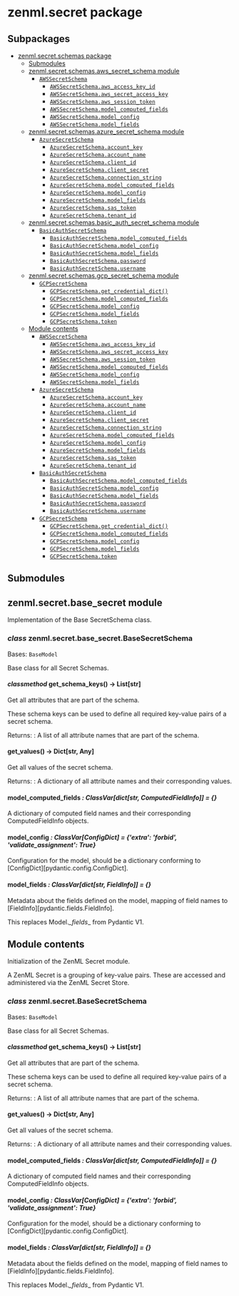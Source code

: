 # zenml.secret package

## Subpackages

* [zenml.secret.schemas package](zenml.secret.schemas.md)
  * [Submodules](zenml.secret.schemas.md#submodules)
  * [zenml.secret.schemas.aws_secret_schema module](zenml.secret.schemas.md#module-zenml.secret.schemas.aws_secret_schema)
    * [`AWSSecretSchema`](zenml.secret.schemas.md#zenml.secret.schemas.aws_secret_schema.AWSSecretSchema)
      * [`AWSSecretSchema.aws_access_key_id`](zenml.secret.schemas.md#zenml.secret.schemas.aws_secret_schema.AWSSecretSchema.aws_access_key_id)
      * [`AWSSecretSchema.aws_secret_access_key`](zenml.secret.schemas.md#zenml.secret.schemas.aws_secret_schema.AWSSecretSchema.aws_secret_access_key)
      * [`AWSSecretSchema.aws_session_token`](zenml.secret.schemas.md#zenml.secret.schemas.aws_secret_schema.AWSSecretSchema.aws_session_token)
      * [`AWSSecretSchema.model_computed_fields`](zenml.secret.schemas.md#zenml.secret.schemas.aws_secret_schema.AWSSecretSchema.model_computed_fields)
      * [`AWSSecretSchema.model_config`](zenml.secret.schemas.md#zenml.secret.schemas.aws_secret_schema.AWSSecretSchema.model_config)
      * [`AWSSecretSchema.model_fields`](zenml.secret.schemas.md#zenml.secret.schemas.aws_secret_schema.AWSSecretSchema.model_fields)
  * [zenml.secret.schemas.azure_secret_schema module](zenml.secret.schemas.md#module-zenml.secret.schemas.azure_secret_schema)
    * [`AzureSecretSchema`](zenml.secret.schemas.md#zenml.secret.schemas.azure_secret_schema.AzureSecretSchema)
      * [`AzureSecretSchema.account_key`](zenml.secret.schemas.md#zenml.secret.schemas.azure_secret_schema.AzureSecretSchema.account_key)
      * [`AzureSecretSchema.account_name`](zenml.secret.schemas.md#zenml.secret.schemas.azure_secret_schema.AzureSecretSchema.account_name)
      * [`AzureSecretSchema.client_id`](zenml.secret.schemas.md#zenml.secret.schemas.azure_secret_schema.AzureSecretSchema.client_id)
      * [`AzureSecretSchema.client_secret`](zenml.secret.schemas.md#zenml.secret.schemas.azure_secret_schema.AzureSecretSchema.client_secret)
      * [`AzureSecretSchema.connection_string`](zenml.secret.schemas.md#zenml.secret.schemas.azure_secret_schema.AzureSecretSchema.connection_string)
      * [`AzureSecretSchema.model_computed_fields`](zenml.secret.schemas.md#zenml.secret.schemas.azure_secret_schema.AzureSecretSchema.model_computed_fields)
      * [`AzureSecretSchema.model_config`](zenml.secret.schemas.md#zenml.secret.schemas.azure_secret_schema.AzureSecretSchema.model_config)
      * [`AzureSecretSchema.model_fields`](zenml.secret.schemas.md#zenml.secret.schemas.azure_secret_schema.AzureSecretSchema.model_fields)
      * [`AzureSecretSchema.sas_token`](zenml.secret.schemas.md#zenml.secret.schemas.azure_secret_schema.AzureSecretSchema.sas_token)
      * [`AzureSecretSchema.tenant_id`](zenml.secret.schemas.md#zenml.secret.schemas.azure_secret_schema.AzureSecretSchema.tenant_id)
  * [zenml.secret.schemas.basic_auth_secret_schema module](zenml.secret.schemas.md#module-zenml.secret.schemas.basic_auth_secret_schema)
    * [`BasicAuthSecretSchema`](zenml.secret.schemas.md#zenml.secret.schemas.basic_auth_secret_schema.BasicAuthSecretSchema)
      * [`BasicAuthSecretSchema.model_computed_fields`](zenml.secret.schemas.md#zenml.secret.schemas.basic_auth_secret_schema.BasicAuthSecretSchema.model_computed_fields)
      * [`BasicAuthSecretSchema.model_config`](zenml.secret.schemas.md#zenml.secret.schemas.basic_auth_secret_schema.BasicAuthSecretSchema.model_config)
      * [`BasicAuthSecretSchema.model_fields`](zenml.secret.schemas.md#zenml.secret.schemas.basic_auth_secret_schema.BasicAuthSecretSchema.model_fields)
      * [`BasicAuthSecretSchema.password`](zenml.secret.schemas.md#zenml.secret.schemas.basic_auth_secret_schema.BasicAuthSecretSchema.password)
      * [`BasicAuthSecretSchema.username`](zenml.secret.schemas.md#zenml.secret.schemas.basic_auth_secret_schema.BasicAuthSecretSchema.username)
  * [zenml.secret.schemas.gcp_secret_schema module](zenml.secret.schemas.md#module-zenml.secret.schemas.gcp_secret_schema)
    * [`GCPSecretSchema`](zenml.secret.schemas.md#zenml.secret.schemas.gcp_secret_schema.GCPSecretSchema)
      * [`GCPSecretSchema.get_credential_dict()`](zenml.secret.schemas.md#zenml.secret.schemas.gcp_secret_schema.GCPSecretSchema.get_credential_dict)
      * [`GCPSecretSchema.model_computed_fields`](zenml.secret.schemas.md#zenml.secret.schemas.gcp_secret_schema.GCPSecretSchema.model_computed_fields)
      * [`GCPSecretSchema.model_config`](zenml.secret.schemas.md#zenml.secret.schemas.gcp_secret_schema.GCPSecretSchema.model_config)
      * [`GCPSecretSchema.model_fields`](zenml.secret.schemas.md#zenml.secret.schemas.gcp_secret_schema.GCPSecretSchema.model_fields)
      * [`GCPSecretSchema.token`](zenml.secret.schemas.md#zenml.secret.schemas.gcp_secret_schema.GCPSecretSchema.token)
  * [Module contents](zenml.secret.schemas.md#module-zenml.secret.schemas)
    * [`AWSSecretSchema`](zenml.secret.schemas.md#zenml.secret.schemas.AWSSecretSchema)
      * [`AWSSecretSchema.aws_access_key_id`](zenml.secret.schemas.md#zenml.secret.schemas.AWSSecretSchema.aws_access_key_id)
      * [`AWSSecretSchema.aws_secret_access_key`](zenml.secret.schemas.md#zenml.secret.schemas.AWSSecretSchema.aws_secret_access_key)
      * [`AWSSecretSchema.aws_session_token`](zenml.secret.schemas.md#zenml.secret.schemas.AWSSecretSchema.aws_session_token)
      * [`AWSSecretSchema.model_computed_fields`](zenml.secret.schemas.md#zenml.secret.schemas.AWSSecretSchema.model_computed_fields)
      * [`AWSSecretSchema.model_config`](zenml.secret.schemas.md#zenml.secret.schemas.AWSSecretSchema.model_config)
      * [`AWSSecretSchema.model_fields`](zenml.secret.schemas.md#zenml.secret.schemas.AWSSecretSchema.model_fields)
    * [`AzureSecretSchema`](zenml.secret.schemas.md#zenml.secret.schemas.AzureSecretSchema)
      * [`AzureSecretSchema.account_key`](zenml.secret.schemas.md#zenml.secret.schemas.AzureSecretSchema.account_key)
      * [`AzureSecretSchema.account_name`](zenml.secret.schemas.md#zenml.secret.schemas.AzureSecretSchema.account_name)
      * [`AzureSecretSchema.client_id`](zenml.secret.schemas.md#zenml.secret.schemas.AzureSecretSchema.client_id)
      * [`AzureSecretSchema.client_secret`](zenml.secret.schemas.md#zenml.secret.schemas.AzureSecretSchema.client_secret)
      * [`AzureSecretSchema.connection_string`](zenml.secret.schemas.md#zenml.secret.schemas.AzureSecretSchema.connection_string)
      * [`AzureSecretSchema.model_computed_fields`](zenml.secret.schemas.md#zenml.secret.schemas.AzureSecretSchema.model_computed_fields)
      * [`AzureSecretSchema.model_config`](zenml.secret.schemas.md#zenml.secret.schemas.AzureSecretSchema.model_config)
      * [`AzureSecretSchema.model_fields`](zenml.secret.schemas.md#zenml.secret.schemas.AzureSecretSchema.model_fields)
      * [`AzureSecretSchema.sas_token`](zenml.secret.schemas.md#zenml.secret.schemas.AzureSecretSchema.sas_token)
      * [`AzureSecretSchema.tenant_id`](zenml.secret.schemas.md#zenml.secret.schemas.AzureSecretSchema.tenant_id)
    * [`BasicAuthSecretSchema`](zenml.secret.schemas.md#zenml.secret.schemas.BasicAuthSecretSchema)
      * [`BasicAuthSecretSchema.model_computed_fields`](zenml.secret.schemas.md#zenml.secret.schemas.BasicAuthSecretSchema.model_computed_fields)
      * [`BasicAuthSecretSchema.model_config`](zenml.secret.schemas.md#zenml.secret.schemas.BasicAuthSecretSchema.model_config)
      * [`BasicAuthSecretSchema.model_fields`](zenml.secret.schemas.md#zenml.secret.schemas.BasicAuthSecretSchema.model_fields)
      * [`BasicAuthSecretSchema.password`](zenml.secret.schemas.md#zenml.secret.schemas.BasicAuthSecretSchema.password)
      * [`BasicAuthSecretSchema.username`](zenml.secret.schemas.md#zenml.secret.schemas.BasicAuthSecretSchema.username)
    * [`GCPSecretSchema`](zenml.secret.schemas.md#zenml.secret.schemas.GCPSecretSchema)
      * [`GCPSecretSchema.get_credential_dict()`](zenml.secret.schemas.md#zenml.secret.schemas.GCPSecretSchema.get_credential_dict)
      * [`GCPSecretSchema.model_computed_fields`](zenml.secret.schemas.md#zenml.secret.schemas.GCPSecretSchema.model_computed_fields)
      * [`GCPSecretSchema.model_config`](zenml.secret.schemas.md#zenml.secret.schemas.GCPSecretSchema.model_config)
      * [`GCPSecretSchema.model_fields`](zenml.secret.schemas.md#zenml.secret.schemas.GCPSecretSchema.model_fields)
      * [`GCPSecretSchema.token`](zenml.secret.schemas.md#zenml.secret.schemas.GCPSecretSchema.token)

## Submodules

## zenml.secret.base_secret module

Implementation of the Base SecretSchema class.

### *class* zenml.secret.base_secret.BaseSecretSchema

Bases: `BaseModel`

Base class for all Secret Schemas.

#### *classmethod* get_schema_keys() → List[str]

Get all attributes that are part of the schema.

These schema keys can be used to define all required key-value pairs of
a secret schema.

Returns:
: A list of all attribute names that are part of the schema.

#### get_values() → Dict[str, Any]

Get all values of the secret schema.

Returns:
: A dictionary of all attribute names and their corresponding values.

#### model_computed_fields *: ClassVar[dict[str, ComputedFieldInfo]]* *= {}*

A dictionary of computed field names and their corresponding ComputedFieldInfo objects.

#### model_config *: ClassVar[ConfigDict]* *= {'extra': 'forbid', 'validate_assignment': True}*

Configuration for the model, should be a dictionary conforming to [ConfigDict][pydantic.config.ConfigDict].

#### model_fields *: ClassVar[dict[str, FieldInfo]]* *= {}*

Metadata about the fields defined on the model,
mapping of field names to [FieldInfo][pydantic.fields.FieldInfo].

This replaces Model._\_fields_\_ from Pydantic V1.

## Module contents

Initialization of the ZenML Secret module.

A ZenML Secret is a grouping of key-value pairs. These are accessed and
administered via the ZenML Secret Store.

### *class* zenml.secret.BaseSecretSchema

Bases: `BaseModel`

Base class for all Secret Schemas.

#### *classmethod* get_schema_keys() → List[str]

Get all attributes that are part of the schema.

These schema keys can be used to define all required key-value pairs of
a secret schema.

Returns:
: A list of all attribute names that are part of the schema.

#### get_values() → Dict[str, Any]

Get all values of the secret schema.

Returns:
: A dictionary of all attribute names and their corresponding values.

#### model_computed_fields *: ClassVar[dict[str, ComputedFieldInfo]]* *= {}*

A dictionary of computed field names and their corresponding ComputedFieldInfo objects.

#### model_config *: ClassVar[ConfigDict]* *= {'extra': 'forbid', 'validate_assignment': True}*

Configuration for the model, should be a dictionary conforming to [ConfigDict][pydantic.config.ConfigDict].

#### model_fields *: ClassVar[dict[str, FieldInfo]]* *= {}*

Metadata about the fields defined on the model,
mapping of field names to [FieldInfo][pydantic.fields.FieldInfo].

This replaces Model._\_fields_\_ from Pydantic V1.
